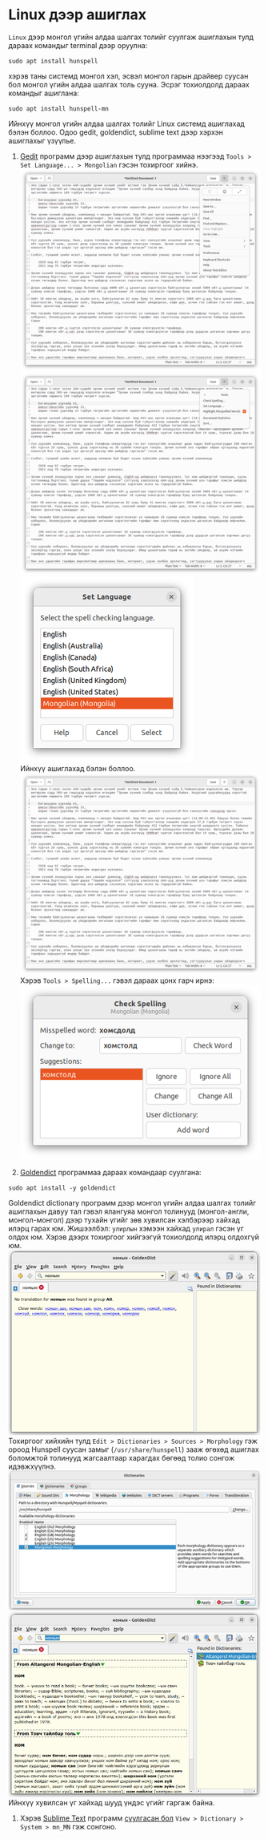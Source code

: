 # Linux дээр ашиглах

`Linux` дээр монгол үгийн алдаа шалгах толийг суулгаж ашиглахын тулд дараах командыг terminal дээр оруулна:
```
sudo apt install hunspell
```
хэрэв таны системд монгол хэл, эсвэл монгол гарын драйвер суусан бол монгол үгийн алдаа шалгах толь сууна. Эсрэг тохиолдолд дараах командыг ашиглана:
```
sudo apt install hunspell-mn
```
Ийнхүү монгол үгийн алдаа шалгах толийг Linux системд ашиглахад бэлэн боллоо. Одоо gedit, goldendict, sublime text дээр хэрхэн ашиглахыг үзүүлье.

1. [Gedit](https://en.wikipedia.org/wiki/Gedit) программ дээр ашиглахын тулд программаа нээгээд `Tools > Set Language... > Mongolian` гэсэн тохиргоог хийнэ.
![Enable spell checker on Gedit](images/linux-2.png)\
![Enable spell checker on Gedit](images/linux-3.png)\
![Enable spell checker on Gedit](images/linux-4.png)\
Ийнхүү ашиглахад бэлэн боллоо.
![Enable spell checker on Gedit](images/linux-1.png)\
Хэрэв `Tools > Spelling...` гэвэл дараах цонх гарч ирнэ:\
![Enable spell checker on Gedit](images/linux-5.png)

1. [Goldendict](https://en.wikipedia.org/wiki/GoldenDict) программаа дараах командаар суулгана:
```
sudo apt install -y goldendict
```
Goldendict dictionary программ дээр монгол үгийн алдаа шалгах толийг ашиглахын давуу тал гэвэл ялангуяа монгол толинууд (монгол-англи, монгол-монгол) дээр тухайн үгийг зөв хувилсан хэлбэрээр хайхад илэрц гарах юм. Жишээлбэл: `улирлын` хэмээн хайхад `улирал` гэсэн үг олдох юм. Хэрэв дээрх тохиргоог хийгээгүй тохиолдолд илэрц олдохгүй юм.
![Enable morphology on GoldenDict](images/linux-6.png)\
Тохиргоог хийхийн тулд `Edit > Dictionaries > Sources > Morphology` гэж ороод Hunspell суусан замыг (`/usr/share/hunspell`) зааж өгөхөд ашиглах боломжтой толинууд жагсаалтаар харагдах бөгөөд толио сонгож идэвжхүүлнэ.
![Enable morphology on GoldenDict](images/linux-7.png)\
![Enable morphology on GoldenDict](images/linux-8.png)\
Ийнхүү хувилсан үг хайхад шууд үндэс үгийг гаргаж байна.

1. Хэрэв [Sublime Text](https://en.wikipedia.org/wiki/Sublime_Text) программ [суулгасан бол](https://www.sublimetext.com/docs/linux_repositories.html) `View > Dictionary > System > mn_MN` гэж сонгоно.
